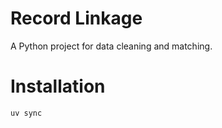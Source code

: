# Record Linkage

A Python project for data cleaning and matching.

# Installation

```bash
uv sync
```

